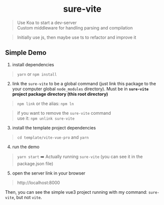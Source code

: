 # <div align="center">sure-vite</div>

> Use Koa to start a dev-server <br/>
> Custom middleware for handling parsing and compilation

> Initially use js, then maybe use ts to refactor and improve it

## Simple Demo

1. install dependencies

> `yarn` or `npm install`

2. link the `sure-vite` to be a global command (just link this package to the your computer global `node_modules` directory). Must be in **`sure-vite` project package directory (this root directory)**

> `npm link` or the alias: `npm ln`

> if you want to remove the `sure-vite` command<br/>
> use it: `npm unlink sure-vite`

3. install the template project dependencies

> `cd template/vite-vue-pro` and `yarn`

4. run the demo

> `yarn start` ➡️ Actually running `sure-vite` (you can see it in the package.json file)

5. open the server link in your browser

> http://localhost:8000

Then, you can see the simple vue3 project running with my command: `sure-vite`, but not `vite`.
